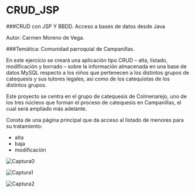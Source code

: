 # CRUD_JSP

###CRUD con JSP Y BBDD. Acceso a bases de datos desde Java 

Autor: Carmen Moreno de Vega.

###Temática: Comunidad parroquial de Campanillas.

En este ejercicio se creará una aplicación tipo CRUD – alta, listado, modificación y borrado – sobre la información almacenada en una base de datos MySQL respecto a los niños que pertenecen a los distintos grupos de catequesis y sus tutores legales, asi como  de los catequistas de los distintos grupos.

Este proyecto se centra en el grupo de catequesis de Colmenarejo, uno de los tres núcleos que forman el proceso de catequesis en Campanillas, el cual será ampliado más adelante.

Consta de una página principal que da acceso al listado de menores para su tratamiento:

* alta
* baja
* modificación



![Captura0](http://paginaPrincipal.com)

![Captura1](http://paginaListado.com)

![Captura2](http://altaMenor.com)



